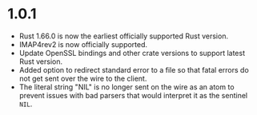 # 1.0.1

- Rust 1.66.0 is now the earliest officially supported Rust version.
- IMAP4rev2 is now officially supported.
- Update OpenSSL bindings and other crate versions to support latest Rust
  version.
- Added option to redirect standard error to a file so that fatal errors do not
  get sent over the wire to the client.
- The literal string "NIL" is no longer sent on the wire as an atom to prevent
  issues with bad parsers that would interpret it as the sentinel `NIL`.
